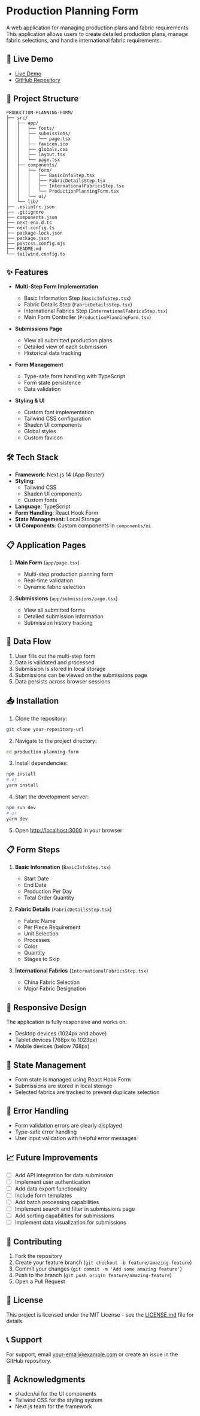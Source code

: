# Production Planning Form

A web application for managing production plans and fabric requirements. This application allows users to create detailed production plans, manage fabric selections, and handle international fabric requirements.

## 🚀 Live Demo

- [Live Demo](your-netlify-url-here)
- [GitHub Repository](your-github-repo-url-here)

## 📁 Project Structure

```
PRODUCTION-PLANNING-FORM/
├── src/
│   ├── app/
│   │   ├── fonts/
│   │   ├── submissions/
│   │   │   └── page.tsx
│   │   ├── favicon.ico
│   │   ├── globals.css
│   │   ├── layout.tsx
│   │   └── page.tsx
│   ├── components/
│   │   ├── form/
│   │   │   ├── BasicInfoStep.tsx
│   │   │   ├── FabricDetailsStep.tsx
│   │   │   ├── InternationalFabricsStep.tsx
│   │   │   └── ProductionPlanningForm.tsx
│   │   └── ui/
│   └── lib/
├── .eslintrc.json
├── .gitignore
├── components.json
├── next-env.d.ts
├── next.config.ts
├── package-lock.json
├── package.json
├── postcss.config.mjs
├── README.md
└── tailwind.config.ts
```

## ✨ Features

- **Multi-Step Form Implementation**
  - Basic Information Step (`BasicInfoStep.tsx`)
  - Fabric Details Step (`FabricDetailsStep.tsx`)
  - International Fabrics Step (`InternationalFabricsStep.tsx`)
  - Main Form Controller (`ProductionPlanningForm.tsx`)

- **Submissions Page**
  - View all submitted production plans
  - Detailed view of each submission
  - Historical data tracking

- **Form Management**
  - Type-safe form handling with TypeScript
  - Form state persistence
  - Data validation

- **Styling & UI**
  - Custom font implementation
  - Tailwind CSS configuration
  - Shadcn UI components
  - Global styles
  - Custom favicon

## 🛠️ Tech Stack

- **Framework**: Next.js 14 (App Router)
- **Styling**: 
  - Tailwind CSS
  - Shadcn UI components
  - Custom fonts
- **Language**: TypeScript
- **Form Handling**: React Hook Form
- **State Management**: Local Storage
- **UI Components**: Custom components in `components/ui`

## 📋 Application Pages

1. **Main Form** (`app/page.tsx`)
   - Multi-step production planning form
   - Real-time validation
   - Dynamic fabric selection

2. **Submissions** (`app/submissions/page.tsx`)
   - View all submitted forms
   - Detailed submission information
   - Submission history tracking

## 🔄 Data Flow

1. User fills out the multi-step form
2. Data is validated and processed
3. Submission is stored in local storage
4. Submissions can be viewed on the submissions page
5. Data persists across browser sessions

## 📥 Installation

1. Clone the repository:
```bash
git clone your-repository-url
```

2. Navigate to the project directory:
```bash
cd production-planning-form
```

3. Install dependencies:
```bash
npm install
# or
yarn install
```

4. Start the development server:
```bash
npm run dev
# or
yarn dev
```

5. Open [http://localhost:3000](http://localhost:3000) in your browser

## 📋 Form Steps

1. **Basic Information** (`BasicInfoStep.tsx`)
   - Start Date
   - End Date
   - Production Per Day
   - Total Order Quantity

2. **Fabric Details** (`FabricDetailsStep.tsx`)
   - Fabric Name
   - Per Piece Requirement
   - Unit Selection
   - Processes
   - Color
   - Quantity
   - Stages to Skip

3. **International Fabrics** (`InternationalFabricsStep.tsx`)
   - China Fabric Selection
   - Major Fabric Designation

## 📱 Responsive Design

The application is fully responsive and works on:
- Desktop devices (1024px and above)
- Tablet devices (768px to 1023px)
- Mobile devices (below 768px)

## 🔄 State Management

- Form state is managed using React Hook Form
- Submissions are stored in local storage
- Selected fabrics are tracked to prevent duplicate selection

## 🚨 Error Handling

- Form validation errors are clearly displayed
- Type-safe error handling
- User input validation with helpful error messages

## 📈 Future Improvements

- [ ] Add API integration for data submission
- [ ] Implement user authentication
- [ ] Add data export functionality
- [ ] Include form templates
- [ ] Add batch processing capabilities
- [ ] Implement search and filter in submissions page
- [ ] Add sorting capabilities for submissions
- [ ] Implement data visualization for submissions

## 👥 Contributing

1. Fork the repository
2. Create your feature branch (`git checkout -b feature/amazing-feature`)
3. Commit your changes (`git commit -m 'Add some amazing feature'`)
4. Push to the branch (`git push origin feature/amazing-feature`)
5. Open a Pull Request

## 📄 License

This project is licensed under the MIT License - see the [LICENSE.md](LICENSE.md) file for details

## 📞 Support

For support, email your-email@example.com or create an issue in the GitHub repository.

## 🙏 Acknowledgments

- shadcn/ui for the UI components
- Tailwind CSS for the styling system
- Next.js team for the framework